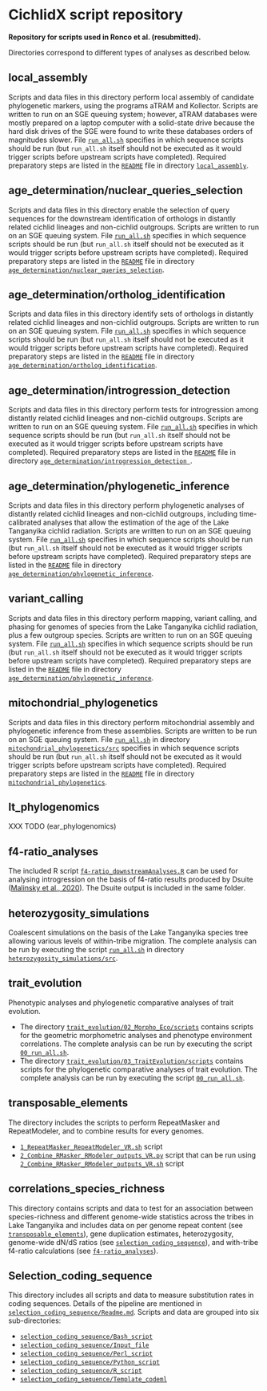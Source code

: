 # CichlidX script repository

**Repository for scripts used in Ronco et al. (resubmitted).**

Directories correspond to different types of analyses as described below.

## local_assembly

Scripts and data files in this directory perform local assembly of candidate phylogenetic markers, using the programs aTRAM and Kollector. Scripts are written to run on an SGE queuing system; however, aTRAM databases were mostly prepared on a laptop computer with a solid-state drive because the hard disk drives of the SGE were found to write these databases orders of magnitudes slower. File [`run_all.sh`](local_assembly/src/run_all.sh) specifies in which sequence scripts should be run (but `run_all.sh` itself should not be executed as it would trigger scripts before upstream scripts have completed). Required preparatory steps are listed in the [`README`](local_assembly/README) file in directory [`local_assembly`](local_assembly).

## age_determination/nuclear_queries_selection

Scripts and data files in this directory enable the selection of query sequences for the downstream identification of orthologs in distantly related cichlid lineages and non-cichlid outgroups. Scripts are written to run on an SGE queuing system. File [`run_all.sh`](age_determination/nuclear_queries_selection/src/run_all.sh) specifies in which sequence scripts should be run (but `run_all.sh` itself should not be executed as it would trigger scripts before upstream scripts have completed). Required preparatory steps are listed in the [`README`](age_determination/nuclear_queries_selection/README) file in directory [`age_determination/nuclear_queries_selection`](age_determination/nuclear_queries_selection).

## age_determination/ortholog_identification

Scripts and data files in this directory identify sets of orthologs in distantly related cichlid lineages and non-cichlid outgroups. Scripts are written to run on an SGE queuing system. File [`run_all.sh`](age_determination/ortholog_identification/src/run_all.sh) specifies in which sequence scripts should be run (but `run_all.sh` itself should not be executed as it would trigger scripts before upstream scripts have completed). Required preparatory steps are listed in the [`README`](age_determination/ortholog_identification/README) file in directory [`age_determination/ortholog_identification`](age_determination/ortholog_identification).

## age_determination/introgression_detection

Scripts and data files in this directory perform tests for introgression among distantly related cichlid lineages and non-cichlid outgroups. Scripts are written to run on an SGE queuing system. File [`run_all.sh`](age_determination/introgression_detection/src/run_all.sh) specifies in which sequence scripts should be run (but `run_all.sh` itself should not be executed as it would trigger scripts before upstream scripts have completed). Required preparatory steps are listed in the [`README`](age_determination/introgression_detection/README) file in directory [`age_determination/introgression_detection `](age_determination/introgression_detection).

## age_determination/phylogenetic_inference

Scripts and data files in this directory perform phylogenetic analyses of distantly related cichlid lineages and non-cichlid outgroups, including time-calibrated analyses that allow the estimation of the age of the Lake Tanganyika cichlid radiation. Scripts are written to run on an SGE queuing system. File [`run_all.sh`](age_determination/phylogenetic_inference/src/run_all.sh) specifies in which sequence scripts should be run (but `run_all.sh` itself should not be executed as it would trigger scripts before upstream scripts have completed). Required preparatory steps are listed in the [`README`](age_determination/phylogenetic_inference/README) file in directory [`age_determination/phylogenetic_inference`](age_determination/phylogenetic_inference).

## variant_calling

Scripts and data files in this directory perform mapping, variant calling, and phasing for genomes of species from the Lake Tanganyika cichlid radiation, plus a few outgroup species. Scripts are written to run on an SGE queuing system. File [`run_all.sh`](variant_calling/src/run_all.sh) specifies in which sequence scripts should be run (but `run_all.sh` itself should not be executed as it would trigger scripts before upstream scripts have completed). Required preparatory steps are listed in the [`README`](variant_calling/README) file in directory [`age_determination/phylogenetic_inference`](variant_calling).

## mitochondrial_phylogenetics

Scripts and data files in this directory perform mitochondrial assembly and phylogenetic inference from these assemblies. Scripts are written to be run on an SGE queuing system. File [`run_all.sh`](mitochondrial_phylogenetics/src/run_all.sh) in directory [`mitochondrial_phylogenetics/src`](mitochondrial_phylogenetics/src) specifies in which sequence scripts should be run (but `run_all.sh` itself should not be executed as it would trigger scripts before upstream scripts have completed). Required preparatory steps are listed in the [`README`](mitochondrial_phylogenetics/README) file in directory [`mitochondrial_phylogenetics`](mitochondrial_phylogenetics).

## lt_phylogenomics

XXX TODO (ear_phylogenomics)

## f4-ratio_analyses

The included R script [`f4-ratio_downstreamAnalyses.R`](f4-ratio_analyses/f4-ratio_downstreamAnalyses.R) can be used for analysing introgression on the basis of f4-ratio results produced by Dsuite ([Malinsky et al., 2020](https://doi.org/10.1101/634477)). The Dsuite output is included in the same folder. 

## heterozygosity_simulations

Coalescent simulations on the basis of the Lake Tanganyika species tree allowing various levels of within-tribe migration. The complete analysis can be run by executing the script [`run_all.sh`](heterozygosity_simulations/src/run_all.sh) in directory [`heterozygosity_simulations/src`](heterozygosity_simulations/src).

## trait_evolution 

Phenotypic analyses and phylogenetic comparative analyses of trait evolution.
* The directory [`trait_evolution/02_Morpho_Eco/scripts`](trait_evolution/02_Morpho_Eco/scripts) contains scripts for the geometric morphometric analyses and phenotype environment correlations. The complete analysis can be run by executing the script [`00_run_all.sh`](trait_evolution/02_Morpho_Eco/scripts/00_run_all.sh).
* The directory [`trait_evolution/03_TraitEvolution/scripts`](trait_evolution/03_TraitEvolution/scripts) contains scripts for the phylogenetic comparative analyses of trait evolution. The complete analysis can be run by executing the script [`00_run_all.sh`](trait_evolution/03_TraitEvolution/scripts/00_run_all.sh).

## transposable_elements

The directory includes the scripts to perform RepeatMasker and RepeatModeler, and to combine results for every genomes.
* [`1_RepeatMasker_RepeatModeler_VR.sh`](transposable_elements/1_RepeatMasker_RepeatModeler_VR.sh) script
* [`2_Combine_RMasker_RModeler_outputs_VR.py`](transposable_elements/2_Combine_RMasker_RModeler_outputs_VR.py) script that can be run using [`2_Combine_RMasker_RModeler_outputs_VR.sh`](transposable_elements/2_Combine_RMasker_RModeler_outputs_VR.sh) script

## correlations_species_richness

This directory contains scripts and data to test for an association between species-richness and different genome-wide statistics across the tribes in Lake Tanganyika and 
includes data on per genome repeat content (see [`transposable_elements`](transposable_elements)), gene duplication estimates, heterozygosity, genome-wide dN/dS ratios (see [`selection_coding_sequence`](selection_coding_sequence)), and with-tribe f4-ratio calculations (see [`f4-ratio_analyses`](f4-ratio_analyses)).

## Selection_coding_sequence 

This directory includes all scripts and data to measure substitution rates in coding sequences. Details of the pipeline are mentioned in [`selection_coding_sequence/Readme.md`](selection_coding_sequence/Readme.md). Scripts and data are grouped into six sub-directories:
* [`selection_coding_sequence/Bash_script`](selection_coding_sequence/Bash_script)
* [`selection_coding_sequence/Input_file`](selection_coding_sequence/Input_file)
* [`selection_coding_sequence/Perl_script`](selection_coding_sequence/Perl_script)
* [`selection_coding_sequence/Python_script`](selection_coding_sequence/Python_script)
* [`selection_coding_sequence/R_script`](selection_coding_sequence/R_script)
* [`selection_coding_sequence/Template_codeml`](selection_coding_sequence/Template_codeml)
